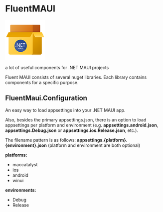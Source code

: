 # FluentMAUI

![FluentMAUI](https://raw.githubusercontent.com/lk-code/fluent-maui/main/resources/project-logo-128px.png)

a lot of useful components for .NET MAUI projects

Fluent MAUI consists of several nuget libraries. Each library contains components for a specific purpose.

## FluentMaui.Configuration
An easy way to load appsettings into your .NET MAUI app.

Also, besides the primary appsettings.json, there is an option to load appsettings per platform and environment (e.g. **appsettings.android.json**, **appsettings.Debug.json** or **appsettings.ios.Release.json**, etc.).

The filename pattern is as follows: **appsettings.{platform}.{environment}.json** (platform and environment are both optional)

**platforms:**
* maccatalyst
* ios
* android
* winui

**environments:**
* Debug
* Release